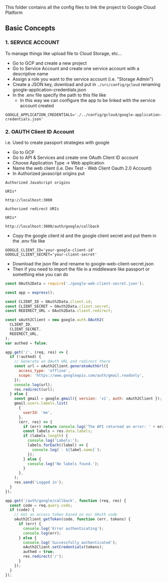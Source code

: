 This folder contains all the config files to link the project to Google Cloud Platform

## **Basic Concepts**

### 1. SERVICE ACCOUNT

To manage things like upload file to Cloud Storage, etc...

- Go to GCP and create a new project
- Go to Service Account and create one service account with a descriptive name
- Assign a role you want to the service account (i.e. "Storage Admin")
- Create a JSON key, download and put in `./src/config/gcloud` renaming google-application-credentials.json
- In the .env file specify the path to this file like
  - In this way we can configure the app to be linked with the service account created

```dotenv
GOOGLE_APPLICATION_CREDENTIALS='./../config/gcloud/google-application-credentials.json'
```

### 2. OAUTH Client ID Account

i.e. Used to create passport strategies with google

- Go to GCP
- Go to API & Services and create one OAuth Client ID account
- Choose Application Type -> Web application
- Name the web client (i.e. Dev Test - Web Client Oauth 2.0 Account)
- In Authorized javascript origins put

```
Authorized JavaScript origins

URIs*

http://localhost:3000

Authorized redirect URIs

URIs*

http://localhost:3000/auth/google/callback
```

- Copy the google client id and the google client secret and put them in the .env file like

```dotenv
GOOGLE_CLIENT_ID='your-google-client-id'
GOOGLE_CLIENT_SECRET='your-client-secret'
```

- Download the json file and rename to google-web-client-secret.json
- Then if you need to import the file in a middleware like passport or something else you can do

```javascript
const OAuth2Data = require('./google-web-client-secret.json');

const app = express();

const CLIENT_ID = OAuth2Data.client.id;
const CLIENT_SECRET = OAuth2Data.client.secret;
const REDIRECT_URL = OAuth2Data.client.redirect;

const oAuth2Client = new google.auth.OAuth2(
  CLIENT_ID,
  CLIENT_SECRET,
  REDIRECT_URL,
);
var authed = false;

app.get('/', (req, res) => {
  if (!authed) {
    // Generate an OAuth URL and redirect there
    const url = oAuth2Client.generateAuthUrl({
      access_type: 'offline',
      scope: 'https://www.googleapis.com/auth/gmail.readonly',
    });
    console.log(url);
    res.redirect(url);
  } else {
    const gmail = google.gmail({ version: 'v1', auth: oAuth2Client });
    gmail.users.labels.list(
      {
        userId: 'me',
      },
      (err, res) => {
        if (err) return console.log('The API returned an error: ' + err);
        const labels = res.data.labels;
        if (labels.length) {
          console.log('Labels:');
          labels.forEach((label) => {
            console.log(`- ${label.name}`);
          });
        } else {
          console.log('No labels found.');
        }
      },
    );
    res.send('Logged in');
  }
});

app.get('/auth/google/callback', function (req, res) {
  const code = req.query.code;
  if (code) {
    // Get an access token based on our OAuth code
    oAuth2Client.getToken(code, function (err, tokens) {
      if (err) {
        console.log('Error authenticating');
        console.log(err);
      } else {
        console.log('Successfully authenticated');
        oAuth2Client.setCredentials(tokens);
        authed = true;
        res.redirect('/');
      }
    });
  }
});
```
